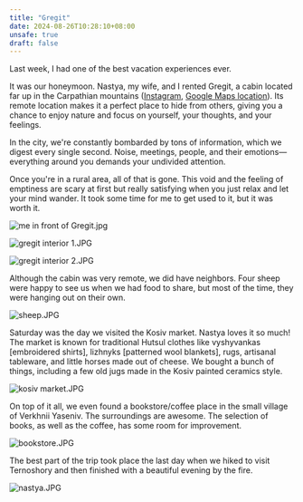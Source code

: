 ```yaml
---
title: "Gregit"
date: 2024-08-26T10:28:10+08:00
unsafe: true
draft: false
---
```


Last week, I had one of the best vacation experiences ever.

It was our honeymoon. Nastya, my wife, and I rented Gregit, a cabin located far up in the Carpathian mountains ([Instagram](https://www.instagram.com/hatynky/), [Google Maps location](https://maps.app.goo.gl/ozgZomjRHrGSVXMg9)). Its remote location makes it a perfect place to hide from others, giving you a chance to enjoy nature and focus on yourself, your thoughts, and your feelings. 

In the city, we're constantly bombarded by tons of information, which we digest every single second. Noise, meetings, people, and their emotions—everything around you demands your undivided attention.

Once you're in a rural area, all of that is gone. This void and the feeling of emptiness are scary at first but really satisfying when you just relax and let your mind wander. It took some time for me to get used to it, but it was worth it.

![me in front of Gregit.jpg](/me-in-front-of-Gregit.jpg)

![gregit interior 1.JPG](/gregit-interior-1.jpg)

![gregit interior 2.JPG](/gregit-interior-2.jpg)

Although the cabin was very remote, we did have neighbors. Four sheep were happy to see us when we had food to share, but most of the time, they were hanging out on their own.

![sheep.JPG](/sheep.jpg)

Saturday was the day we visited the Kosiv market. Nastya loves it so much! The market is known for traditional Hutsul clothes like vyshyvankas [embroidered shirts], lizhnyks [patterned wool blankets], rugs, artisanal tableware, and little horses made out of cheese. We bought a bunch of things, including a few old jugs made in the Kosiv painted ceramics style.

![kosiv market.JPG](/market.jpg)

On top of it all, we even found a bookstore/coffee place in the small village of Verkhnii Yaseniv. The surroundings are awesome. The selection of books, as well as the coffee, has some room for improvement.

![bookstore.JPG](/bookstore.jpg)

The best part of the trip took place the last day when we hiked to visit Ternoshory and then finished with a beautiful evening by the fire.

![nastya.JPG](/nastya.jpg)
